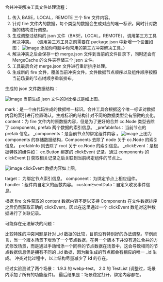 合并冲突解决工具文件处理流程：

1. 传入 BASE，LOCAL，REMOTE 三个 fire 文件内容。
2. 针对 fire 文件内的数据，每个类型的数据会生成对应的唯一标识，同时针对数据的结构进行调整。
3. 生成调整过结构的 json 文件（BASE，LOCAL，REMOTE），调用第三方工具解决冲突。
（调用第三方工具之前需要在 package.json 中新增一个设置如图：
![image](https://user-images.githubusercontent.com/35832931/42624536-295fb298-85f8-11e8-83ee-93530072e2b7.png)
添加你电脑中你常用的第三方冲突解决工具。）
4. 解决冲突之后会保存一份 merge.json 文件到当前的文件目录下，同时还会有 MergeCache 的文件夹存储三个 json 文件。
5. 工具最后会对 merge.json 文件进行重新排序处理。
6. 生成新的 fire 文件，覆盖当前冲突文件。文件数据节点顺序以及组件顺序按照当前场景的节点树顺序重新排布。

生成的 json 文件数据结构：

![image](https://user-images.githubusercontent.com/35832931/42622308-acd2a76c-85f2-11e8-95d2-c0a3624f131d.png)
当前生成 json 文件的对比格式是如上图。

mark：是一个由代码生成的数据唯一标识。合并工具会根据这个唯一标识对数据内容的索引进行位置确认。生成标识的结构针对不同的数据类型会有细微的变化。
content：为 fire 文件内的原数据内容，但是为了更好的合并 cc.Node 类型去除了 components, prefab 两个数据的索引信息。 
_prefabInfos：当前节点的 prefab 信息。
_components：是当前节点的绑定组件内容 。![image](https://user-images.githubusercontent.com/35832931/42624013-f10aa5c0-85f6-11e8-9801-65ebb55270ff.png)
上图为 components 的存储数据结构，Components  去除了 node 关于 cc.Node 的索引信息， prefabInfo 则去除了 root 关于 cc.Node 的索引信息。
_clickEvent：是根据特殊的组件如： cc.Button 绑定的 clickEvent 记录，通过 components 的 clickEvent [] 获取相关记录之后关联到当前绑定组件的节点上。

![image](https://user-images.githubusercontent.com/35832931/42624129-3b57ff24-85f7-11e8-926d-3747c3d0e55a.png)
clickEvent 数据内容如上图。

target： 为绑定节点索引信息。
component：为绑定节点上相应组件。
handler：组件内自定义的函数内容。
customEventData：自定义收发事件信息。

根据 fire 文件获取的 content 数据内容不足以支持 Components 在文件数据排序之后仍然获取正确的 clickEvent，因此在这里通过一个 clickEvent 数组对这种数据进行了关联记录。

可能存在无法解决的问题：

比较特殊的冲突问题是针对 _id 数据的比较，目前没有特别好的办法调整。举例而言，当一个版本场景下增添了一个节点数据，在另一个版本下并没有通过合并的方式修改场景，而是通过手动增添一个同样的节点数据在场景中，这会导致相同的节点数据信息但是拥有不同的 _id 数据，因为新生成的节点都会有相应的唯一 _id 生成。
冲突对比过程中，以上结构尽量减少了 __id__ 的存在。

经过实验测试了两个场景：
1.9.3 的 webp-test。
2.0 的 TestList (调整过，场景内添加了所有的功能组件)。
最后结果是：场景稳定打开，绑定内容都在。